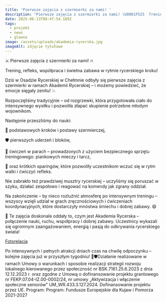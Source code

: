 ```yaml
---
title: 'Pierwsze zajęcia z szermierki za nami! '
description: "Pierwsze zajęcia z szermierki za nami! \U0001F525  Trening, refleks, współpraca i świetna zabawa w rytmie rycerskiego kroku!  Dziś w Osadzie Rycerskiej w Chełmnie odbyły się pierwsze zajęcia z szermierki w ramach Akademii Rycerskiej – i możemy powiedzieć, że emocje sięgały zenitu![...]"
date: 2025-06-13T08:47:54.189Z
tags:
  - projekt
  - news
  - glowna
image: /assets/uploads/akademia-rycerska.jpg
imageAlt: zdjęcie tytułowe
---
```

⚔️ Pierwsze zajęcia z szermierki za nami! 🔥

Trening, refleks, współpraca i świetna zabawa w rytmie rycerskiego kroku!

Dziś w Osadzie Rycerskiej w Chełmnie odbyły się pierwsze zajęcia z szermierki w ramach Akademii Rycerskiej – i możemy powiedzieć, że emocje sięgały zenitu! 💥

Rozpoczęliśmy tradycyjnie – od rozgrzewki, która przygotowała ciało do intensywnego wysiłku i pozwoliła złapać skupienie potrzebne młodym wojownikom.

Następnie przeszliśmy do nauki:

👣 podstawowych kroków i postawy szermierczej,

🛡️ pierwszych uderzeń i bloków,

🤺 ćwiczeń w parach – prowadzonych z użyciem bezpiecznego sprzętu treningowego: piankowych mieczy i tarcz,

🎯 oraz krótkich sparingów, które pozwoliły uczestnikom wczuć się w rytm walki i ćwiczyć refleks.

Nie zabrakło też prawdziwej musztry rycerskiej – uczyliśmy się poruszać w szyku, działać zespołowo i reagować na komendy jak zgrany oddział.

Na zakończenie – by nieco rozluźnić atmosferę po intensywnym treningu – wszyscy wzięli udział w grach zręcznościowych i ćwiczeniach koordynacyjnych, które dostarczyły mnóstwa śmiechu i dobrej zabawy. 😄

💬 Te zajęcia doskonale oddały to, czym jest Akademia Rycerska – połączenie nauki, ruchu, współpracy i dobrej zabawy. Uczestnicy wykazali się ogromnym zaangażowaniem, energią i pasją do odkrywania rycerskiego świata!

[Fotorelacja](https://www.facebook.com/zastepchelmno/posts/pfbid02emMFGwLrwHcAv3XV9kYcn1sBTFfvRwwtvJAfVkGLoTzU5378aKaR5DdohhttwitWl)

Po intensywnych i pełnych atrakcji dniach czas na chwilę odpoczynku – kolejne zajęcia już w przyszłym tygodniu! 💪🛡️Działanie realizowane w ramach Umowy o warunkach i sposobie realizacji strategii rozwoju lokalnego kierowanego przez społeczność nr BSK.7161.25.6.2023 z dnia 12.12.2023 r. oraz zgodne z Umową o dofinansowanie projektu grantowego nr FEKP.07.04-IZ.00-0002/24, nr umowy „Aktywizacja i włączenie społeczne seniorów” UM_WR.433.3.127.2024. Dofinansowanie projektu przez UE. Program: Program: Fundusze Europejskie dla Kujaw i Pomorza 2021-2027
